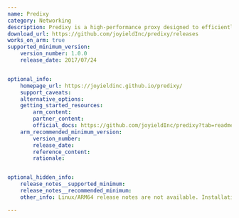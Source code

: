 ```yaml
---
name: Predixy
category: Networking
description: Predixy is a high-performance proxy designed to efficiently manage and distribute HTTP and HTTPS traffic. It focuses on delivering low-latency, high-throughput capabilities for web services and applications.
download_url: https://github.com/joyieldInc/predixy/releases
works_on_arm: true
supported_minimum_version:
    version_number: 1.0.0
    release_date: 2017/07/24


optional_info:
    homepage_url: https://joyieldinc.github.io/predixy/
    support_caveats:
    alternative_options:
    getting_started_resources:
        arm_content:
        partner_content:
        official_docs: https://github.com/joyieldInc/predixy?tab=readme-ov-file#build
    arm_recommended_minimum_version:
        version_number:
        release_date:
        reference_content:
        rationale:


optional_hidden_info:
    release_notes__supported_minimum:
    release_notes__recommended_minimum:
    other_info: Linux/ARM64 release notes are not available. Installation and testing were done using released tar files.

---
```

